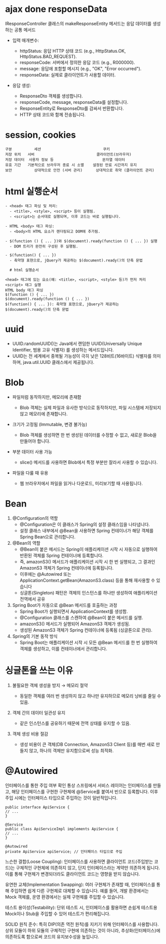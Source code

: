 # ajax done responseData
IResponseController 클래스의 makeResponseEntity 메서드는 응답 데이터를 생성하는 공통 메서드

- 입력 매개변수:
    - httpStatus: 응답 HTTP 상태 코드 (e.g., HttpStatus.OK, HttpStatus.BAD_REQUEST).
    - responseCode: 서버에서 정의한 응답 코드 (e.g., R000000).
    - message: 응답에 포함할 메시지 (e.g., "OK", "Error occurred").
    - responseData: 실제로 클라이언트가 사용할 데이터.

- 응답 생성:
  - ResponseDto 객체를 생성합니다.
  - responseCode, message, responseData를 설정합니다.
  - ResponseEntity로 ResponseDto를 감싸서 반환합니다.
  - HTTP 상태 코드와 함께 전송됩니다.


# session, cookies
```
구분	        세션	                          쿠키
저장 위치	서버	                          클라이언트(브라우저)
저장 데이터	사용자 정보 등	                  문자열 데이터
유효 기간	기본적으로 브라우저 종료 시 소멸	  설정된 만료 시간까지 유지
보안	        상대적으로 안전 (서버 관리)	  상대적으로 취약 (클라이언트 관리)
```


# html 실행순서
```
- <head> 태그 파싱 및 처리:
  - <title>, <style>, <script> 등이 실행됨.
  - <script>는 순서대로 실행되며, 이후 코드는 바로 실행됩니다.

- HTML <body> 태그 파싱:
  - <body>의 HTML 요소가 렌더링되고 DOM에 추가됨.

- $(function () { ... })와 $(document).ready(function () { ... }) 실행
  - DOM 트리가 완전히 구성된 후 실행됨.

- $(function() { ... })
  - 축약형 표현으로, jQuery가 제공하는 $(document).ready()의 단축 문법
  
  # html 실행순서

<head> 태그에 있는 요소(예: <title>, <script>, <style> 등)가 먼저 처리
<script> 태그 실행
HTML body 태그 파싱
$(function () { ... })
$(document).ready(function () { ... })
$(function() { ... }): 축약형 표현으로, jQuery가 제공하는 $(document).ready()의 단축 문법
```

# uuid
- UUID.randomUUID()는 Java에서 랜덤한 UUID(Universally Unique Identifier, 범용 고유 식별자) 를 생성하는 메서드입니다.
- UUID는 전 세계에서 중복될 가능성이 극히 낮은 128비트(16바이트) 식별자를 의미하며, java.util.UUID 클래스에서 제공됩니다.

# Blob
- 파일처럼 동작하지만, 메모리에 존재함
  - Blob 객체는 실제 파일과 유사한 방식으로 동작하지만, 파일 시스템에 저장되지 않고 메모리에 존재합니다.

- 크기가 고정됨 (Immutable, 변경 불가능)
  - Blob 객체를 생성하면 한 번 생성된 데이터를 수정할 수 없고, 새로운 Blob을 만들어야 합니다.

- 부분 데이터 사용 가능
  - slice() 메서드를 사용하면 Blob에서 특정 부분만 잘라서 사용할 수 있습니다.

- 파일을 다룰 때 유용
  - 웹 브라우저에서 파일을 읽거나 다운로드, 미리보기할 때 사용됩니다.


# Bean
1. @Configuration의 역할
   - @Configuration은 이 클래스가 Spring의 설정 클래스임을 나타냅니다.
   -  설정 클래스 내부에서 @Bean을 사용하면 Spring 컨테이너가 해당 객체를 Spring Bean으로 관리합니다.
2. @Bean의 역할
   - @Bean이 붙은 메서드는 Spring이 애플리케이션 시작 시 자동으로 실행하여 반환된 객체를 Spring 컨테이너에 등록합니다.
   -  즉, amazonS3() 메서드가 애플리케이션 시작 시 한 번 실행되고, 그 결과인 AmazonS3 객체가 Spring 컨테이너에 등록됩니다.
   -  이후에는 @Autowired 또는 ApplicationContext.getBean(AmazonS3.class) 등을 통해 재사용할 수 있습니다
   - 싱글톤(Singleton) 패턴은 객체의 인스턴스를 하나만 생성하여 애플리케이션 전역에서 공유
3. Spring Boot가 자동으로 @Bean 메서드를 호출하는 과정
   - Spring Boot가 실행되면서 ApplicationContext를 생성함.
   - @Configuration 클래스를 스캔하여 @Bean이 붙은 메서드를 실행.
   - amazonS3() 메서드가 실행되어 AmazonS3 객체가 생성됨.
   - 생성된 AmazonS3 객체가 Spring 컨테이너에 등록됨 (싱글톤으로 관리).
4. Spring의 기본 동작 방식
   - Spring Boot는 애플리케이션 시작 시 모든 @Bean 메서드를 한 번 실행하여 객체를 생성하고, 이를 컨테이너에서 관리합니다.
    
  

# 싱글톤을 쓰는 이유
1. 불필요한 객체 생성을 방지 → 메모리 절약
   - 동일한 객체를 여러 번 생성하지 않고 하나만 유지하므로 메모리 낭비를 줄일 수 있음.

2. 객체 간의 데이터 일관성 유지
   - 같은 인스턴스를 공유하기 때문에 전역 상태를 유지할 수 있음.

3. 객체 생성 비용 절감
   - 생성 비용이 큰 객체(DB Connection, AmazonS3 Client 등)를 매번 새로 만들지 않고, 하나의 객체만 유지함으로써 성능 최적화.


# @Autowired
인터페이스를 통한 주입 여부 확인
통상 스프링에서 서비스 레이어는 인터페이스를 만들고, 해당 인터페이스를 구현한 구현체에 @Service를 붙여서 빈으로 등록합니다.
이후 주입 시에는 인터페이스 타입으로 주입하는 것이 일반적입니다.

```
public interface ApiService {
// ...
}

@Service
public class ApiServiceImpl implements ApiService {
// ...
}

@Autowired
private ApiService apiService; // 인터페이스 타입으로 주입
```

느슨한 결합(Loose Coupling):
인터페이스를 사용하면 클라이언트 코드(주입받는 코드)는 구체적인 구현체에 의존하지 않고, 단지 인터페이스라는 계약만 의존하게 됩니다. 이를 통해 구현체가 변경되더라도 클라이언트 코드는 영향을 받지 않습니다.

유연한 교체(Implementation Swapping):
여러 구현체가 존재할 때, 인터페이스를 통해 주입하면 쉽게 다른 구현체로 대체할 수 있습니다. 예를 들어, 개발 환경에서는 Mock 객체를, 운영 환경에서는 실제 구현체를 주입할 수 있습니다.

테스트 용이성(Testability):
단위 테스트 시, 인터페이스를 활용하면 손쉽게 테스트용 Mock이나 Stub을 주입할 수 있어 테스트가 편리해집니다.

SOLID 원칙 준수:
특히 DIP(의존 역전 원칙)를 지키기 위해 인터페이스를 사용합니다. 상위 모듈이 하위 모듈의 구체적인 구현에 의존하는 것이 아니라, 추상화(인터페이스)에 의존하도록 함으로써 코드의 유지보수성을 높입니다.